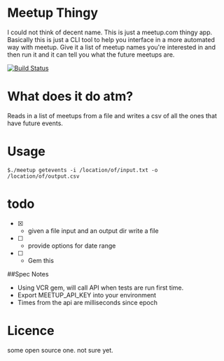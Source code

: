 # Meetup Thingy
I could not think of decent name. This is just a meetup.com thingy app.
Basically this is just a CLI tool to help you interface in a more automated way with meetup.
Give it a list of meetup names you're interested in and then run it and it can tell you what the future meetups are.

[![Build Status](https://travis-ci.org/joesustaric/meetup-thingy.svg?branch=master)](https://travis-ci.org/joesustaric/meetup-thingy)

# What does it do atm?
Reads in a list of meetups from a file and writes a csv of all the ones that have future events.

# Usage
```
$./meetup getevents -i /location/of/input.txt -o /location/of/output.csv
```

# todo
- [x] - given a file input and an output dir write a file
- [ ] - provide options for date range
- [ ] - Gem this

##Spec Notes
- Using VCR gem, will call API when tests are run first time.
- Export MEETUP_API_KEY into your environment
- Times from the api are milliseconds since epoch


# Licence
some open source one. not sure yet.

